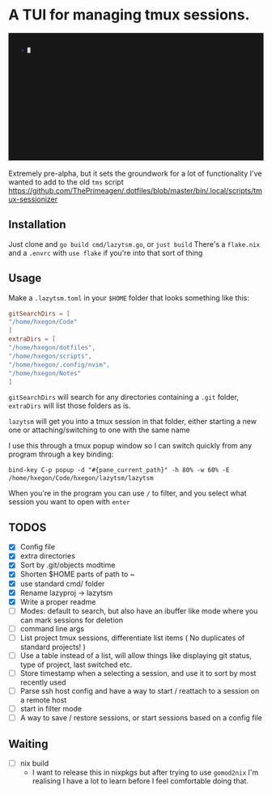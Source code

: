 # A TUI for managing tmux sessions.

![](https://github.com/hxegon/lazytsm/blob/main/show.gif)

Extremely pre-alpha, but it sets the groundwork for a lot of functionality I've wanted to add to the old `tms` script
https://github.com/ThePrimeagen/.dotfiles/blob/master/bin/.local/scripts/tmux-sessionizer

## Installation
Just clone and `go build cmd/lazytsm.go`, or `just build`
There's a `flake.nix` and a `.envrc` with `use flake` if you're into that sort of thing

## Usage
Make a `.lazytsm.toml` in your `$HOME` folder that looks something like this:

```toml
gitSearchDirs = [
"/home/hxegon/Code"
]
extraDirs = [
"/home/hxegon/dotfiles",
"/home/hxegon/scripts",
"/home/hxegon/.config/nvim",
"/home/hxegon/Notes"
]
```

`gitSearchDirs` will search for any directories containing a `.git` folder, `extraDirs` will list those folders as is.

`lazytsm` will get you into a tmux session in that folder, either starting a new one or attaching/switching to one with the same name

I use this through a tmux popup window so I can switch quickly from any program through a key binding:

```
bind-key C-p popup -d "#{pane_current_path}" -h 80% -w 60% -E /home/hxegon/Code/hxegon/lazytsm/lazytsm
```

When you're in the program you can use `/` to filter, and you select what session you want to open with `enter`

## TODOS
- [x] Config file
- [x] extra directories
- [x] Sort by .git/objects modtime
- [x] Shorten $HOME parts of path to ~
- [x] use standard cmd/ folder
- [x] Rename lazyproj -> lazytsm
- [x] Write a proper readme
- [ ] Modes: default to search, but also have an ibuffer like mode where you can mark sessions for deletion
- [ ] command line args
- [ ] List project tmux sessions, differentiate list items ( No duplicates of standard projects! )
- [ ] Use a table instead of a list, will allow things like displaying git status, type of project, last switched etc.
- [ ] Store timestamp when a selecting a session, and use it to sort by most recently used
- [ ] Parse ssh host config and have a way to start / reattach to a session on a remote host
- [ ] start in filter mode
- [ ] A way to save / restore sessions, or start sessions based on a config file

## Waiting
- [ ] nix build
  - I want to release this in nixpkgs but after trying to use `gomod2nix` I'm realising I have a lot to learn
    before I feel comfortable doing that.
